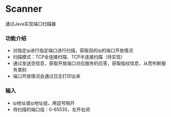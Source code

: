 # Scanner
通过Java实现端口扫描器
### 功能介绍
* 对指定ip进行指定端口进行扫描，获取目的ip的端口开放情况
* 扫描模式：TCP全连接扫描、TCP半连接扫描（待实现）
* 通过发送空信息，获取开放端口对应服务的应答，获取指纹信息，从而判断服务类别
* 端口开放情况会通过日志打印出来
### 输入
* ip地址或ip地址组，用逗号隔开
* 待扫描的端口组：0-65535，左开右闭
